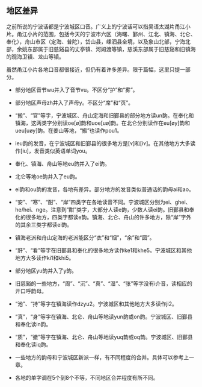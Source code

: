 ## 地区差异

之前所说的宁波话都是宁波城区口音。广义上的宁波话可以指吴语太湖片甬江小片。甬江小片的范围，包括今天的宁波市六区（海曙、鄞州、江北、镇海、北仑、奉化），舟山市区（定海、普陀），岱山县，嵊泗县全境，以及象山北部，宁海北部，余姚东部属于旧慈谿县的丈亭镇、河姆渡等镇，慈溪东部属于旧慈谿和旧镇海的观海卫镇、龙山等镇。

虽然甬江小片各地口音都很接近，但仍有着许多差异。限于篇幅，这里只提一部分。

- 部分地区音节wu并入了音节vu。不区分“护”和“雾”。
- 部分地区声母zh并入了声母y。不区分“席”和“页”。

- “搬”、“官”等字，宁波城区、舟山定海和旧鄞县的部分地方读un韵。在奉化和镇海，这两类字分别读oe\[ø\]韵和uoe\[uø\]韵。在北仑分别读作在eu\[øy\]韵和ueu\[uøy\]韵。在姜山等地，“搬”也读作pou1。
- ieu韵的发音，在宁波城区和旧鄞县的很多地方是\[ʏ\]和\[iʏ\]。在其他地方大多读作\[iu\]，发音类似英语单词you。
- 奉化、镇海、舟山等地eu韵并入了ei韵。
- 北仑等地oe韵并入了eu韵。
- ei韵和ou韵的发音，各地有差异。部分地方的发音类似普通话的韵母ai和ao。
- “安”、“寒”、“酣”、“岸”四类字在各地读音不同。宁波城区分别为ei、ghei、he/hei、nge。注意到“酣”类字，大部分人读e韵，少数人读ei韵。旧鄞县和奉化的很多地方，四类字都读e韵。镇海、北仑、舟山的许多地方，除“岸”字外的其余三类字都读ei韵。
- 镇海老派和舟山定海的老派能区分“衣”和“烟”，“余”和“圆”。
- “肝”、“看”等字在旧鄞县和奉化的很多地方读作ke1和khe5。宁波城区和其他地方大多读作ki1和khi5。
- 部分地区yu韵并入了y韵。
- 旧慈谿的一些地方，“周”、“沉”、“真”、“湿”、“张”等字没有i介音，读相应的开口呼韵母。
- “池”、“持”等字在镇海读作dzyu2。宁波城区和其他地方大多读作ji2。
- “真”，“身”等字在镇海、北仑、舟山等地读yun韵或on韵。宁波城区、旧鄞县和奉化读in韵。
- “质”，“撤”等字在镇海、北仑、舟山等地读yuq韵或oq韵。宁波城区、旧鄞县和奉化读iq韵。
- 一些地方的韵母和宁波城区新派一样，有不同程度的合并。具体可以参考上一章。
- 各地的单字调在5个到8个不等，不同地区合并程度有所不同。

